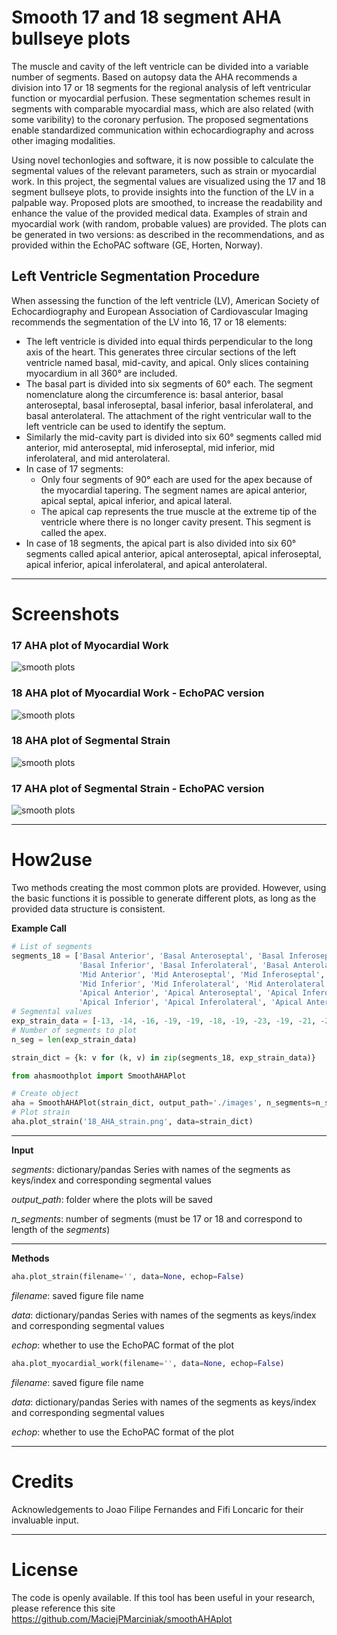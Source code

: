 # Smooth 17 and 18 segment AHA bullseye plots
The muscle and cavity of the left ventricle can be divided into a variable number of segments. Based on autopsy data 
the AHA recommends a division into 17 or 18 segments for the regional analysis of left ventricular function or 
myocardial perfusion. These segmentation schemes result in segments with comparable myocardial mass, which are
also related (with some varibility) to the coronary perfusion. The proposed segmentations enable standardized 
communication within echocardiography and across other imaging modalities.

Using novel techonlogies and software, it is now possible to calculate the segmental values of the relevant parameters, 
such as strain or myocardial work. In this project, the segmental values are visualized using the 17 and 18 segment 
bullseye plots, to provide insights into the function of the LV in a palpable way. Proposed plots are smoothed, to 
increase the readability and enhance the value of the provided medical data. Examples of strain and myocardial work 
(with random, probable values) are provided. The plots can be generated in two versions: as described in the 
recommendations, and as provided within the EchoPAC software (GE, Horten, Norway).

## Left Ventricle Segmentation Procedure

When assessing the function of the left ventricle (LV), American Society of Echocardiography and European Association of 
Cardiovascular Imaging recommends the segmentation of the LV into 16, 17 or 18 elements:

* The left ventricle is divided into equal thirds perpendicular to the long axis of the heart. This generates three 
circular sections of the left ventricle named basal, mid-cavity, and apical. Only slices containing myocardium 
in all 360° are included.
* The basal part is divided into six segments of 60° each. The segment nomenclature along the circumference is: 
basal anterior, basal anteroseptal, basal inferoseptal, basal inferior, basal inferolateral, and basal anterolateral. 
The attachment of the right ventricular wall to the left ventricle can be used to identify the septum.
* Similarly the mid-cavity part is divided into six 60° segments called mid anterior, mid anteroseptal, 
mid inferoseptal, mid inferior, mid inferolateral, and mid anterolateral.
* In case of 17 segments:
    * Only four segments of 90° each are used for the apex because of the myocardial tapering. The segment names are 
apical anterior, apical septal, apical inferior, and apical lateral.
    * The apical cap represents the true muscle at the extreme tip of the ventricle where there is no longer cavity present.
 This segment is called the apex.
* In case of 18 segments, the apical part is also divided into six 60° segments called apical anterior, apical 
anteroseptal, apical inferoseptal, apical inferior, apical inferolateral, and apical anterolateral.

---
# Screenshots
### 17 AHA plot of Myocardial Work
![smooth plots](images/17_AHA_MW.png  "17 AHA plot of Myocardial Work")

### 18 AHA plot of Myocardial Work - EchoPAC version
![smooth plots](images/18_AHA_Echo_MW.png  "Myocardial Work - Echopac version")

### 18 AHA plot of Segmental Strain
![smooth plots](images/18_AHA_strain.png  "17 AHA plot of Segmental Strain")

### 17 AHA plot of Segmental Strain - EchoPAC version
![smooth plots](images/17_AHA_Echo_strain.png  "Segmental Strain - Echopac version")

---
# How2use
Two methods creating the most common plots are provided. However, using the basic functions it is possible to generate
different plots, as long as the provided data structure is consistent.

**Example Call**
```python
# List of segments
segments_18 = ['Basal Anterior', 'Basal Anteroseptal', 'Basal Inferoseptal',
               'Basal Inferior', 'Basal Inferolateral', 'Basal Anterolateral',
               'Mid Anterior', 'Mid Anteroseptal', 'Mid Inferoseptal',
               'Mid Inferior', 'Mid Inferolateral', 'Mid Anterolateral',
               'Apical Anterior', 'Apical Anteroseptal', 'Apical Inferoseptal',
               'Apical Inferior', 'Apical Inferolateral', 'Apical Anterolateral']
# Segmental values
exp_strain_data = [-13, -14, -16, -19, -19, -18, -19, -23, -19, -21, -20, -20, -24, -27, -28, -25, -26, -22]
# Number of segments to plot
n_seg = len(exp_strain_data)

strain_dict = {k: v for (k, v) in zip(segments_18, exp_strain_data)}

from ahasmoothplot import SmoothAHAPlot

# Create object
aha = SmoothAHAPlot(strain_dict, output_path='./images', n_segments=n_seg)
# Plot strain
aha.plot_strain('18_AHA_strain.png', data=strain_dict)
```

---
**Input**

*segments*: dictionary/pandas Series with names of the segments as keys/index and corresponding segmental values

*output_path*: folder where the plots will be saved

*n_segments*: number of segments (must be 17 or 18 and correspond to length of the *segments*)

---
**Methods**
```python
aha.plot_strain(filename='', data=None, echop=False)

```
*filename*: saved figure file name

*data*: dictionary/pandas Series with names of the segments as keys/index and corresponding segmental values

*echop*: whether to use the EchoPAC format of the plot

```python
aha.plot_myocardial_work(filename='', data=None, echop=False)

```
*filename*: saved figure file name

*data*: dictionary/pandas Series with names of the segments as keys/index and corresponding segmental values

*echop*: whether to use the EchoPAC format of the plot

---
# Credits
Acknowledgements to Joao Filipe Fernandes and Fifi Loncaric for their invaluable input. 

---
# License
The code is openly available. If this tool has been useful in your research, please reference this site 
https://github.com/MaciejPMarciniak/smoothAHAplot 
